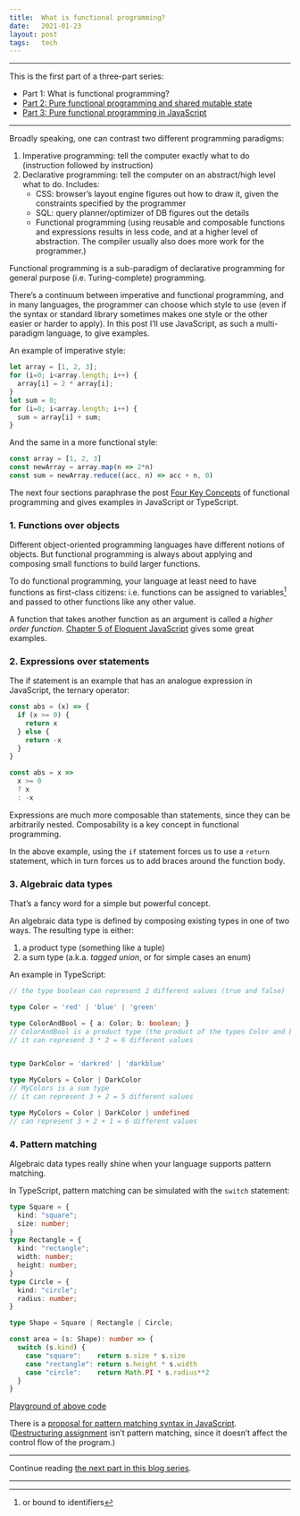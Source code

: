 ```yaml
---
title:  What is functional programming?
date:   2021-01-23
layout: post
tags:   tech
---
```


---

This is the first part of a three-part series:

- Part 1: What is functional programming?
- [Part 2: Pure functional programming and shared mutable state](/blog/2021/01/23/pure-functional-programming-and-shared-mutable-state.html)
- [Part 3: Pure functional programming in JavaScript](/blog/2021/01/23/pure-functional-programming-in-javascript.html)

---

Broadly speaking, one can contrast two different programming paradigms:

1. Imperative programming: tell the computer exactly what to do (instruction followed by instruction)
2. Declarative programming: tell the computer on an abstract/high level what to do. Includes:
    - CSS: browser’s layout engine figures out how to draw it, given the constraints specified by the programmer
    - SQL: query planner/optimizer of DB figures out the details
    - Functional programming (using reusable and composable functions and expressions results in less code, and at a higher level of abstraction. The compiler usually also does more work for the programmer.)

Functional programming is a sub-paradigm of declarative programming for general purpose (i.e. Turing-complete) programming.

There’s a continuum between imperative and functional programming, and in many languages, the programmer can choose which style to use (even if the syntax or standard library sometimes makes one style or the other easier or harder to apply). In this post I’ll use JavaScript, as such a multi-paradigm language, to give examples.

An example of imperative style:

```js
let array = [1, 2, 3];
for (i=0; i<array.length; i++) {
  array[i] = 2 * array[i];
}
let sum = 0;
for (i=0; i<array.length; i++) {
  sum = array[i] + sum;
}
```

And the same in a more functional style:

```js
const array = [1, 2, 3]
const newArray = array.map(n => 2*n)
const sum = newArray.reduce((acc, n) => acc + n, 0)
```


The next four sections paraphrase the post [Four Key Concepts](https://fsharpforfunandprofit.com/posts/key-concepts/) of functional programming and gives examples in JavaScript or TypeScript.

### 1. Functions over objects

Different object-oriented programming languages have different notions of objects. But functional programming is always about applying and composing small functions to build larger functions.

To do functional programming, your language at least need to have functions as first-class citizens: i.e. functions can be assigned to variables[^1] and passed to other functions like any other value.

A function that takes another function as an argument is called a _higher order function_. [Chapter 5 of Eloquent JavaScript](https://eloquentjavascript.net/05_higher_order.html) gives some great examples.

[^1]: or bound to identifiers

### 2. Expressions over statements

The if statement is an example that has an analogue expression in JavaScript, the ternary operator:

```js
const abs = (x) => {
  if (x >= 0) {
    return x
  } else {
    return -x
  }
}

const abs = x =>
  x >= 0
  ? x
  : -x
```

Expressions are much more composable than statements, since they can be arbitrarily nested. Composability is a key concept in functional programming.

In the above example, using the `if` statement forces us to use a `return` statement, which in turn forces us to add braces around the function body.

### 3. Algebraic data types

That’s a fancy word for a simple but powerful concept.

An algebraic data type is defined by composing existing types in one of two ways. The resulting type is either:

1. a product type (something like a tuple)
2. a sum type (a.k.a. _tagged union_, or for simple cases an enum)

An example in TypeScript:

```ts
// the type boolean can represent 2 different values (true and false)

type Color = 'red' | 'blue' | 'green' 

type ColorAndBool = { a: Color; b: boolean; }
// ColorAndBool is a product type (the product of the types Color and boolean)
// it can represent 3 * 2 = 6 different values


type DarkColor = 'darkred' | 'darkblue'

type MyColors = Color | DarkColor
// MyColors is a sum type
// it can represent 3 + 2 = 5 different values

type MyColors = Color | DarkColor | undefined
// can represent 3 + 2 + 1 = 6 different values
```


### 4. Pattern matching

Algebraic data types really shine when your language supports pattern matching.

In TypeScript, pattern matching can be simulated with the `switch` statement:

```ts
type Square = {
  kind: "square";
  size: number;
}
type Rectangle = {
  kind: "rectangle";
  width: number;
  height: number;
}
type Circle = {
  kind: "circle";
  radius: number;
}

type Shape = Square | Rectangle | Circle;

const area = (s: Shape): number => {
  switch (s.kind) {
    case "square":    return s.size * s.size
    case "rectangle": return s.height * s.width
    case "circle":    return Math.PI * s.radius**2
  }
}
```

[Playground of above code](https://www.typescriptlang.org/play?#code/C4TwDgpgBAygjgVwIYCdoF4oG8BQUoDWAlgHYAmAXFAEQDOiqE1A3HlLUQF4RUkIC2AIwgpWAXxyhIUAEoQAxsCQkA5gBsM2NsXJVqaRcvVNW+AO5EywABa8Bw0W2sQiK68DtCR4yeGgBhIhR5DShMXHwdShp5IJCTNhQkMiIEWk8HH19pGGskaUx4ZDQoAB9ZBSVVUPLA4I1WHHkAexJaYChGJDCoAAp02DzIAEoMkTCAPi18IgAzPtoAOiiw9ExqWPqmYen8KBa25o1FtWaVfsWklLThtgl8WgtgeWsF5dIyHYi9+SRaaDoDDQ1CoezQwAQKBI7EWHG4UAAVDC4RA2Phfv8aAYqsYQVBwZDoUtnK53IiYRYrNY0fs-gDNvE8WCIBCoVAALJIGyLAAKAElyUsrqlaAiEQAmO44CRAA)

There is a [proposal for pattern matching syntax in JavaScript](https://github.com/tc39/proposal-pattern-matching). ([Destructuring assignment](https://developer.mozilla.org/en-US/docs/Web/JavaScript/Reference/Operators/Destructuring_assignment) isn’t pattern matching, since it doesn’t affect the control flow of the program.)

---

Continue reading [the next part in this blog series](/blog/2021/01/23/pure-functional-programming-and-shared-mutable-state.html).

---
